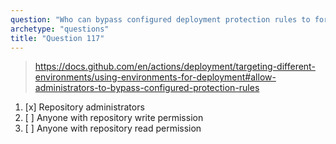 ```yaml
---
question: "Who can bypass configured deployment protection rules to force deployment (by default)"
archetype: "questions"
title: "Question 117"
---
```


> https://docs.github.com/en/actions/deployment/targeting-different-environments/using-environments-for-deployment#allow-administrators-to-bypass-configured-protection-rules
1. [x] Repository administrators
1. [ ] Anyone with repository write permission
1. [ ] Anyone with repository read permission
